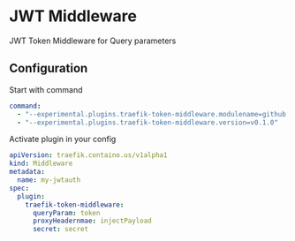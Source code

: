 # JWT Middleware

JWT Token Middleware for Query parameters 

## Configuration

Start with command
```yaml
command:
  - "--experimental.plugins.traefik-token-middleware.modulename=github.com/muhgumus/traefik-token-middleware"
  - "--experimental.plugins.traefik-token-middleware.version=v0.1.0"
```

Activate plugin in your config  

```yaml
apiVersion: traefik.containo.us/v1alpha1
kind: Middleware
metadata:
  name: my-jwtauth
spec:
  plugin:
    traefik-token-middleware:
      queryParam: token
      proxyHeadernmae: injectPayload
      secret: secret

```
